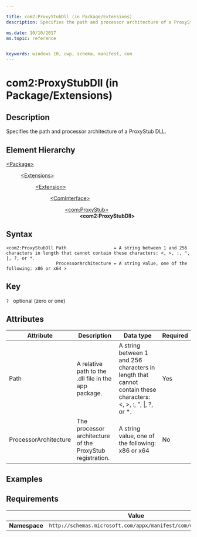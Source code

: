 ```yaml
---

title: com2:ProxyStubDll (in Package/Extensions)
description: Specifies the path and processor architecture of a ProxyStub DLL (in Package/Extensions).

ms.date: 10/10/2017
ms.topic: reference


keywords: windows 10, uwp, schema, manifest, com
---
```



# com2:ProxyStubDll (in Package/Extensions)

## Description
Specifies the path and processor architecture of a ProxyStub DLL.

## Element Hierarchy
<dl>
<dt><a href="element-package.md">&lt;Package&gt;</a></dt>
<dd>
<dl>
<dt><a href="element-extensions.md">&lt;Extensions&gt;</a></dt>
<dd>
<dl>
<dt><a href="element-extension.md">&lt;Extension&gt;</a></dt>
<dd>
<dl>
<dt><a href="element-com-package-cominterface.md">&lt;ComInterface&gt;</a></dt>
<dd>
<dl>
<dt><a href="element-com-package-proxystub.md">&lt;com:ProxyStub&gt;</a></dt>
<dd><b>&lt;com2:ProxyStubDll&gt;</b></dd>
</dl>
</dd>
</dl>
</dd>
</dl>
</dd>
</dl>
</dd>
</dl>


## Syntax
```syntax
<com2:ProxyStubDll Path                  = A string between 1 and 256 characters in length that cannot contain these characters: <, >, :, ", |, ?, or *.
                   ProcessorArchitecture = A string value, one of the following: x86 or x64 >
```

## Key
`?`    optional (zero or one)  

## Attributes

| Attribute | Description | Data type | Required |
|-----------|-------------|-----------|----------|
| Path | A relative path to the .dll file in the app package. | A string between 1 and 256 characters in length that cannot contain these characters: &lt;, &gt;, :, ", &#124;, ?, or *. | Yes |
| ProcessorArchitecture | The processor architecture of the ProxyStub registration. | A string value, one of the following: x86 or x64 | No |

## Examples

## Requirements
|               |  Value                                                           |
|---------------|-------------------------------------------------------------|
| **Namespace** | `http://schemas.microsoft.com/appx/manifest/com/windows10/2` |